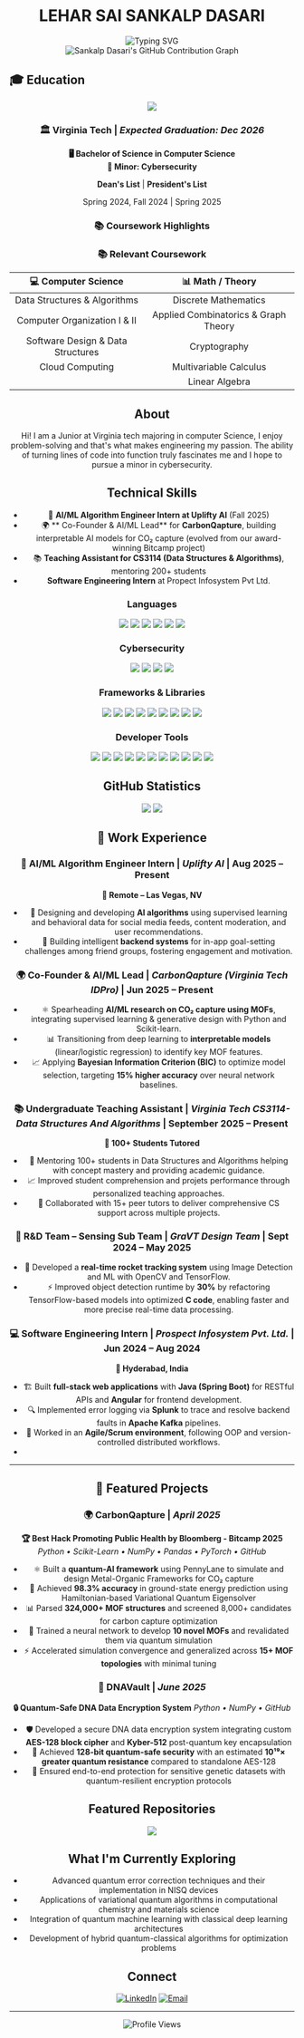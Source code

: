 <div align="center">
  <h1>LEHAR SAI SANKALP DASARI</h1>
</div>
<div align="center">
  <img src="https://readme-typing-svg.herokuapp.com?font=Fira+Code&size=28&duration=3000&pause=1000&color=0EA5E9&center=true&vCenter=true&width=700&lines=Computer+Science+%40+Virginia+Tech;AI/ML+%26+Cybersecurity;Co-Founder+&+AI/ML+Lead+-+CarbonQapture;AI/ML+Algorithm+Engineer+-+Uplifty+AI" alt="Typing SVG" />
</div>
<div align="center">
 <img src="https://ghchart.rshah.org/0ea5e9/sankalp-dasari" alt="Sankalp Dasari's GitHub Contribution Graph" />
</div>

## 🎓 Education

<div align="center">
  <img src="https://img.shields.io/badge/Virginia_Tech-861F41?style=for-the-badge&logo=data:image/svg+xml;base64,PHN2ZyB3aWR0aD0iMjQiIGhlaWdodD0iMjQiIHZpZXdCb3g9IjAgMCAyNCAyNCIgZmlsbD0ibm9uZSIgeG1sbnM9Imh0dHA6Ly93d3cudzMub3JnLzIwMDAvc3ZnIj4KPHBhdGggZD0iTTEyIDJMMTMuMDkgOC4yNkwyMSA5TDEzLjA5IDE1Ljc0TDEyIDIyTDEwLjkxIDE1Ljc0TDMgOUwxMC45MSA4LjI2TDEyIDJaIiBmaWxsPSJ3aGl0ZSIvPgo8L3N2Zz4K&logoColor=white" />
</div>

<div align="center">

### 🏛️ Virginia Tech | *Expected Graduation: Dec 2026*

**🖥️ Bachelor of Science in Computer Science**  
**🔐 Minor: Cybersecurity**

</div>

<div align="center">

 **Dean's List** | **President's List**

 Spring 2024, Fall 2024 | Spring 2025

</div>

<div align="center">

### 📚 Coursework Highlights

</div>

<div align="center">

<div align="center">

### 📚 Relevant Coursework

| 💻 Computer Science | 📊 Math / Theory |
|:---:|:---:|
| Data Structures & Algorithms | Discrete Mathematics |
| Computer Organization I & II | Applied Combinatorics & Graph Theory |
| Software Design & Data Structures | Cryptography |
| Cloud Computing | Multivariable Calculus |
|  | Linear Algebra |

</div>


## About

Hi! I am a Junior at Virginia tech majoring in computer Science, I enjoy problem-solving and that's what makes engineering my passion. The ability of turning lines of code into function truly fascinates me and I hope to pursue a minor in cybersecurity.

## Technical Skills

- 🚀 **AI/ML Algorithm Engineer Intern at Uplifty AI** (Fall 2025)   
- 🌍 ** Co-Founder & AI/ML Lead** for **CarbonQapture**, building interpretable AI models for CO₂ capture (evolved from our award-winning Bitcamp project) 
- 📚 **Teaching Assistant for CS3114 (Data Structures & Algorithms)**, mentoring 200+ students
- **Software Engineering Intern** at Propect Infosystem Pvt Ltd.


<div align="center">

### Languages
<p align="center">
  <img src="https://img.shields.io/badge/Python-3776AB?style=for-the-badge&logo=python&logoColor=white" />
  <img src="https://img.shields.io/badge/Java-ED8B00?style=for-the-badge&logo=openjdk&logoColor=white" />
  <img src="https://img.shields.io/badge/C-00599C?style=for-the-badge&logo=c&logoColor=white" />
  <img src="https://img.shields.io/badge/JavaScript-F7DF1E?style=for-the-badge&logo=javascript&logoColor=black" />
  <img src="https://img.shields.io/badge/TypeScript-3178C6?style=for-the-badge&logo=typescript&logoColor=white" />
  <img src="https://img.shields.io/badge/SQL-336791?style=for-the-badge&logo=postgresql&logoColor=white" />
  
</p>

### Cybersecurity
<p align="center">
  <img src="https://img.shields.io/badge/AES-000000?style=for-the-badge" />
  <img src="https://img.shields.io/badge/Kyber-512-00599C?style=for-the-badge" />
  <img src="https://img.shields.io/badge/Post--Quantum%20Cryptography-861F41?style=for-the-badge" />
  <img src="https://img.shields.io/badge/Symmetric%20Encryption-4B8BBE?style=for-the-badge" />
</p>

### Frameworks & Libraries
  <img src="https://img.shields.io/badge/Angular-DD0031?style=for-the-badge&logo=angular&logoColor=white" />
  <img src="https://img.shields.io/badge/Spring_Boot-6DB33F?style=for-the-badge&logo=springboot&logoColor=white" />
  <img src="https://img.shields.io/badge/React-61DAFB?style=for-the-badge&logo=react&logoColor=black" />
  <img src="https://img.shields.io/badge/PyTorch-EE4C2C?style=for-the-badge&logo=pytorch&logoColor=white" />
  <img src="https://img.shields.io/badge/NumPy-013243?style=for-the-badge&logo=numpy&logoColor=white" />
  <img src="https://img.shields.io/badge/Pandas-150458?style=for-the-badge&logo=pandas&logoColor=white" />
  <img src="https://img.shields.io/badge/Scikit_Learn-F7931E?style=for-the-badge&logo=scikit-learn&logoColor=white" />
  <img src="https://img.shields.io/badge/TensorFlow-FF6F00?style=for-the-badge&logo=tensorflow&logoColor=white" />
  <img src="https://img.shields.io/badge/OpenCV-5C3EE8?style=for-the-badge&logo=opencv&logoColor=white" />
</p>

### Developer Tools
<p align="center">
  <img src="https://img.shields.io/badge/Git-F05032?style=for-the-badge&logo=git&logoColor=white" />
  <img src="https://img.shields.io/badge/GitHub-181717?style=for-the-badge&logo=github&logoColor=white" />
  <img src="https://img.shields.io/badge/Docker-2496ED?style=for-the-badge&logo=docker&logoColor=white" />
  <img src="https://img.shields.io/badge/AWS-232F3E?style=for-the-badge&logo=amazonaws&logoColor=white" />
  <img src="https://img.shields.io/badge/Splunk-000000?style=for-the-badge&logo=splunk&logoColor=white" />
  <img src="https://img.shields.io/badge/Apache%20Kafka-231F20?style=for-the-badge&logo=apachekafka&logoColor=white" />
  <img src="https://img.shields.io/badge/Postman-FF6C37?style=for-the-badge&logo=postman&logoColor=white" />
  <img src="https://img.shields.io/badge/VS_Code-007ACC?style=for-the-badge&logo=visualstudiocode&logoColor=white" />
  <img src="https://img.shields.io/badge/PyCharm-000000?style=for-the-badge&logo=pycharm&logoColor=white" />
  <img src="https://img.shields.io/badge/Eclipse-2C2255?style=for-the-badge&logo=eclipse&logoColor=white" />
  <img src="https://img.shields.io/badge/Jupyter-F37626?style=for-the-badge&logo=jupyter&logoColor=white" />
</p>

</div>

## GitHub Statistics

<div align="center">
  <img src="https://github-readme-stats.vercel.app/api?username=sankalp-dasari&show_icons=true&theme=dark&bg_color=0d1117&title_color=0ea5e9&icon_color=0ea5e9&text_color=ffffff&hide_border=true" />
  <img src="https://github-readme-stats.vercel.app/api/top-langs/?username=adityasunke&layout=compact&theme=dark&bg_color=0d1117&title_color=0ea5e9&text_color=ffffff&hide_border=true" />
</div>

## 💼 Work Experience

<div align="center">

### 🤖 AI/ML Algorithm Engineer Intern | *Uplifty AI* | Aug 2025 – Present  
**📍 Remote – Las Vegas, NV**

</div>

- 🧠 Designing and developing **AI algorithms** using supervised learning and behavioral data for social media feeds, content moderation, and user recommendations.  
- 🔗 Building intelligent **backend systems** for in-app goal-setting challenges among friend groups, fostering engagement and motivation.  

<div align="center">

### 🌍 Co-Founder & AI/ML Lead | *CarbonQapture (Virginia Tech IDPro)* | Jun 2025 – Present  

</div>

- ⚛️ Spearheading **AI/ML research on CO₂ capture using MOFs**, integrating supervised learning & generative design with Python and Scikit-learn.  
- 📊 Transitioning from deep learning to **interpretable models** (linear/logistic regression) to identify key MOF features.  
- 📈 Applying **Bayesian Information Criterion (BIC)** to optimize model selection, targeting **15% higher accuracy** over neural network baselines.  

<div align="center">

### 📚 Undergraduate Teaching Assistant | *Virginia Tech CS3114- Data Structures And Algorithms* | September 2025 – Present
**👥 100+ Students Tutored**

</div>

- 🎯 Mentoring 100+ students in Data Structures and Algorithms helping with concept mastery and providing academic guidance.
- 📈 Improved student comprehension and projets performance through personalized teaching approaches.
- 🤝 Collaborated with 15+ peer tutors to deliver comprehensive CS support across multiple projects.


<div align="center">

### 🚀 R&D Team – Sensing Sub Team | *GraVT Design Team* | Sept 2024 – May 2025  

</div>

- 📡 Developed a **real-time rocket tracking system** using Image Detection and ML with OpenCV and TensorFlow.  
- ⚡ Improved object detection runtime by **30%** by refactoring TensorFlow-based models into optimized **C code**, enabling faster and more precise real-time data processing.  

<div align="center">

### 💻 Software Engineering Intern | *Prospect Infosystem Pvt. Ltd.* | Jun 2024 – Aug 2024  
**📍 Hyderabad, India**

</div>

- 🏗️ Built **full-stack web applications** with **Java (Spring Boot)** for RESTful APIs and **Angular** for frontend development.  
- 🔍 Implemented error logging via **Splunk** to trace and resolve backend faults in **Apache Kafka** pipelines.  
- 🔄 Worked in an **Agile/Scrum environment**, following OOP and version-controlled distributed workflows.  
- 
---

## 🚀 Featured Projects

<div align="center">

### 🌍 CarbonQapture | *April 2025*
**🏆 Best Hack Promoting Public Health by Bloomberg - Bitcamp 2025**
*Python • Scikit-Learn • NumPy • Pandas • PyTorch • GitHub*

</div>

- ⚛️ Built a **quantum-AI framework** using PennyLane to simulate and design Metal-Organic Frameworks for CO₂ capture
- 🎯 Achieved **98.3% accuracy** in ground-state energy prediction using Hamiltonian-based Variational Quantum Eigensolver
- 📊 Parsed **324,000+ MOF structures** and screened 8,000+ candidates for carbon capture optimization
- 🧠 Trained a neural network to develop **10 novel MOFs** and revalidated them via quantum simulation
- ⚡ Accelerated simulation convergence and generalized across **15+ MOF topologies** with minimal tuning

<div align="center">

### 🧬 DNAVault | *June 2025*
**🔒 Quantum-Safe DNA Data Encryption System**
*Python • NumPy • GitHub*

</div>

- 🛡️ Developed a secure DNA data encryption system integrating custom **AES-128 block cipher** and **Kyber-512** post-quantum key encapsulation
- 🔐 Achieved **128-bit quantum-safe security** with an estimated **10¹⁹× greater quantum resistance** compared to standalone AES-128
- 🧬 Ensured end-to-end protection for sensitive genetic datasets with quantum-resilient encryption protocols

## Featured Repositories

<div align="center">
  <a href="https://github.com/sankalp-dasari/DNAVault">
    <img src="https://github-readme-stats.vercel.app/api/pin/?username=sankalp-dasari&repo=dnavault&theme=dark&bg_color=0d1117&title_color=0ea5e9&text_color=ffffff&icon_color=0ea5e9&hide_border=true" />
  </a>
</div>

## What I'm Currently Exploring

- Advanced quantum error correction techniques and their implementation in NISQ devices
- Applications of variational quantum algorithms in computational chemistry and materials science
- Integration of quantum machine learning with classical deep learning architectures
- Development of hybrid quantum-classical algorithms for optimization problems

## Connect

<div align="center">

[![LinkedIn](https://img.shields.io/badge/LinkedIn-0077B5?style=for-the-badge&logo=linkedin&logoColor=white)](https://www.linkedin.com/in/sankalp-dasari/)
[![Email](https://img.shields.io/badge/Email-D14836?style=for-the-badge&logo=gmail&logoColor=white)](mailto:sankalp.dasari@vt.edu)

</div>

---

<div align="center">
  <img src="https://komarev.com/ghpvc/?username=adityasunke&color=0ea5e9&style=for-the-badge&label=Profile+Views" alt="Profile Views" />
</div>

